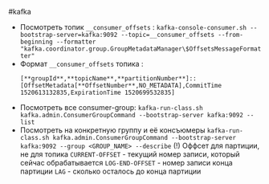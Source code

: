 #kafka 

- Посмотреть топик `__consumer_offsets` :
	  `kafka-console-consumer.sh --bootstrap-server=kafka:9092 --topic=__consumer_offsets --from-beginning --formatter "kafka.coordinator.group.GroupMetadataManager\$OffsetsMessageFormatter"`
- Формат `__consumer_offsets` топика :
	```
	[**groupId**,**topicName**,**partitionNumber**]::[OffsetMetadata[**OffsetNumber**,NO_METADATA],CommitTime 1520613132835,ExpirationTime 1520699532835]
	```
- Посмотреть все consumer-group:
	`kafka-run-class.sh kafka.admin.ConsumerGroupCommand --bootstrap-server kafka:9092 --list`
- Посмотреть на конкретную группу и её консъюмеры
	  `kafka-run-class.sh kafka.admin.ConsumerGroupCommand --bootstrap-server kafka:9092 --group <GROUP_NAME> --describe`
	  (!) Оффсет для партиции, не для топика
	`CURRENT-OFFSET` - текущий номер записи, который сейчас обрабатывается 
	`LOG-END-OFFSET` - номер записи конца партиции
	`LAG` - сколько осталось до конца партиции